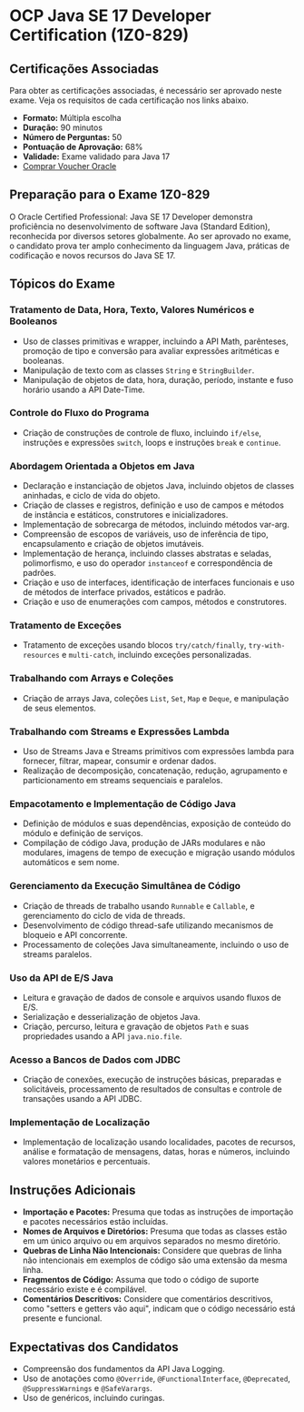 # OCP Java SE 17 Developer Certification (1Z0-829)

## Certificações Associadas
Para obter as certificações associadas, é necessário ser aprovado neste exame. Veja os requisitos de cada certificação nos links abaixo.

- **Formato:** Múltipla escolha
- **Duração:** 90 minutos
- **Número de Perguntas:** 50
- **Pontuação de Aprovação:** 68%
- **Validade:** Exame validado para Java 17
- [Comprar Voucher Oracle](https://education.oracle.com/buy-exam)

## Preparação para o Exame 1Z0-829
O Oracle Certified Professional: Java SE 17 Developer demonstra proficiência no desenvolvimento de software Java (Standard Edition), reconhecida por diversos setores globalmente. Ao ser aprovado no exame, o candidato prova ter amplo conhecimento da linguagem Java, práticas de codificação e novos recursos do Java SE 17.

## Tópicos do Exame

### Tratamento de Data, Hora, Texto, Valores Numéricos e Booleanos
- Uso de classes primitivas e wrapper, incluindo a API Math, parênteses, promoção de tipo e conversão para avaliar expressões aritméticas e booleanas.
- Manipulação de texto com as classes `String` e `StringBuilder`.
- Manipulação de objetos de data, hora, duração, período, instante e fuso horário usando a API Date-Time.

### Controle do Fluxo do Programa
- Criação de construções de controle de fluxo, incluindo `if/else`, instruções e expressões `switch`, loops e instruções `break` e `continue`.

### Abordagem Orientada a Objetos em Java
- Declaração e instanciação de objetos Java, incluindo objetos de classes aninhadas, e ciclo de vida do objeto.
- Criação de classes e registros, definição e uso de campos e métodos de instância e estáticos, construtores e inicializadores.
- Implementação de sobrecarga de métodos, incluindo métodos var-arg.
- Compreensão de escopos de variáveis, uso de inferência de tipo, encapsulamento e criação de objetos imutáveis.
- Implementação de herança, incluindo classes abstratas e seladas, polimorfismo, e uso do operador `instanceof` e correspondência de padrões.
- Criação e uso de interfaces, identificação de interfaces funcionais e uso de métodos de interface privados, estáticos e padrão.
- Criação e uso de enumerações com campos, métodos e construtores.

### Tratamento de Exceções
- Tratamento de exceções usando blocos `try/catch/finally`, `try-with-resources` e `multi-catch`, incluindo exceções personalizadas.

### Trabalhando com Arrays e Coleções
- Criação de arrays Java, coleções `List`, `Set`, `Map` e `Deque`, e manipulação de seus elementos.

### Trabalhando com Streams e Expressões Lambda
- Uso de Streams Java e Streams primitivos com expressões lambda para fornecer, filtrar, mapear, consumir e ordenar dados.
- Realização de decomposição, concatenação, redução, agrupamento e particionamento em streams sequenciais e paralelos.

### Empacotamento e Implementação de Código Java
- Definição de módulos e suas dependências, exposição de conteúdo do módulo e definição de serviços.
- Compilação de código Java, produção de JARs modulares e não modulares, imagens de tempo de execução e migração usando módulos automáticos e sem nome.

### Gerenciamento da Execução Simultânea de Código
- Criação de threads de trabalho usando `Runnable` e `Callable`, e gerenciamento do ciclo de vida de threads.
- Desenvolvimento de código thread-safe utilizando mecanismos de bloqueio e API concorrente.
- Processamento de coleções Java simultaneamente, incluindo o uso de streams paralelos.

### Uso da API de E/S Java
- Leitura e gravação de dados de console e arquivos usando fluxos de E/S.
- Serialização e desserialização de objetos Java.
- Criação, percurso, leitura e gravação de objetos `Path` e suas propriedades usando a API `java.nio.file`.

### Acesso a Bancos de Dados com JDBC
- Criação de conexões, execução de instruções básicas, preparadas e solicitáveis, processamento de resultados de consultas e controle de transações usando a API JDBC.

### Implementação de Localização
- Implementação de localização usando localidades, pacotes de recursos, análise e formatação de mensagens, datas, horas e números, incluindo valores monetários e percentuais.

## Instruções Adicionais
- **Importação e Pacotes:** Presuma que todas as instruções de importação e pacotes necessários estão incluídas.
- **Nomes de Arquivos e Diretórios:** Presuma que todas as classes estão em um único arquivo ou em arquivos separados no mesmo diretório.
- **Quebras de Linha Não Intencionais:** Considere que quebras de linha não intencionais em exemplos de código são uma extensão da mesma linha.
- **Fragmentos de Código:** Assuma que todo o código de suporte necessário existe e é compilável.
- **Comentários Descritivos:** Considere que comentários descritivos, como "setters e getters vão aqui", indicam que o código necessário está presente e funcional.

## Expectativas dos Candidatos
- Compreensão dos fundamentos da API Java Logging.
- Uso de anotações como `@Override`, `@FunctionalInterface`, `@Deprecated`, `@SuppressWarnings` e `@SafeVarargs`.
- Uso de genéricos, incluindo curingas.
